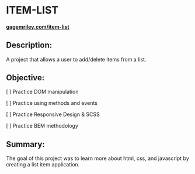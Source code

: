 # ITEM-LIST

#### [gagemriley.com/item-list](https://www.gagemriley.com/item-list/)

## Description:
A project that allows a user to add/delete items from a list.

## Objective:
[ ] Practice DOM manipulation

[ ] Practice using methods and events

[ ] Practice Responsive Design & SCSS

[ ] Practice BEM methodology

## Summary:
The goal of this project was to learn more about html, css, and javascript by creating a list item application.